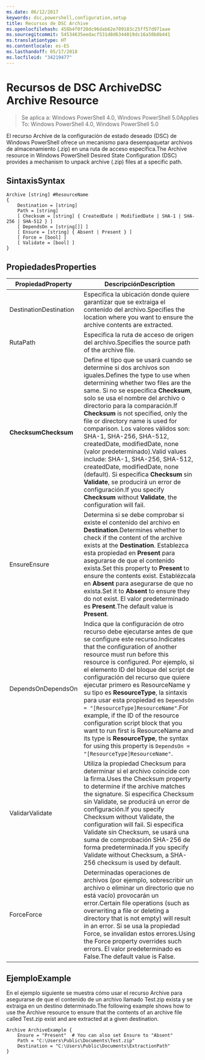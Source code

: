 ```yaml
---
ms.date: 06/12/2017
keywords: dsc,powershell,configuration,setup
title: Recursos de DSC Archive
ms.openlocfilehash: 458b4f0f20dc96dab62e709183c25ff57d971aae
ms.sourcegitcommit: 54534635eedacf531d8d6344019dc16a50b8b441
ms.translationtype: HT
ms.contentlocale: es-ES
ms.lasthandoff: 05/17/2018
ms.locfileid: "34219477"
---
```

# <a name="dsc-archive-resource"></a><span data-ttu-id="95898-103">Recursos de DSC Archive</span><span class="sxs-lookup"><span data-stu-id="95898-103">DSC Archive Resource</span></span>

> <span data-ttu-id="95898-104">Se aplica a: Windows PowerShell 4.0, Windows PowerShell 5.0</span><span class="sxs-lookup"><span data-stu-id="95898-104">Applies To: Windows PowerShell 4.0, Windows PowerShell 5.0</span></span>

<span data-ttu-id="95898-105">El recurso Archive de la configuración de estado deseado (DSC) de Windows PowerShell ofrece un mecanismo para desempaquetar archivos de almacenamiento (.zip) en una ruta de acceso específica.</span><span class="sxs-lookup"><span data-stu-id="95898-105">The Archive resource in Windows PowerShell Desired State Configuration (DSC) provides a mechanism to unpack archive (.zip) files at a specific path.</span></span>

## <a name="syntax"></a><span data-ttu-id="95898-106">Sintaxis</span><span class="sxs-lookup"><span data-stu-id="95898-106">Syntax</span></span>
```MOF
Archive [string] #ResourceName
{
    Destination = [string]
    Path = [string]
    [ Checksum = [string] { CreatedDate | ModifiedDate | SHA-1 | SHA-256 | SHA-512 } ]
    [ DependsOn = [string[]] ]
    [ Ensure = [string] { Absent | Present } ]
    [ Force = [bool] ]
    [ Validate = [bool] ]
}
```

## <a name="properties"></a><span data-ttu-id="95898-107">Propiedades</span><span class="sxs-lookup"><span data-stu-id="95898-107">Properties</span></span>

|  <span data-ttu-id="95898-108">Propiedad</span><span class="sxs-lookup"><span data-stu-id="95898-108">Property</span></span>  |  <span data-ttu-id="95898-109">Descripción</span><span class="sxs-lookup"><span data-stu-id="95898-109">Description</span></span>   |
|---|---|
| <span data-ttu-id="95898-110">Destination</span><span class="sxs-lookup"><span data-stu-id="95898-110">Destination</span></span>| <span data-ttu-id="95898-111">Especifica la ubicación donde quiere garantizar que se extraiga el contenido del archivo.</span><span class="sxs-lookup"><span data-stu-id="95898-111">Specifies the location where you want to ensure the archive contents are extracted.</span></span>|
| <span data-ttu-id="95898-112">Ruta</span><span class="sxs-lookup"><span data-stu-id="95898-112">Path</span></span>| <span data-ttu-id="95898-113">Especifica la ruta de acceso de origen del archivo.</span><span class="sxs-lookup"><span data-stu-id="95898-113">Specifies the source path of the archive file.</span></span>|
| <span data-ttu-id="95898-114">__Checksum__</span><span class="sxs-lookup"><span data-stu-id="95898-114">__Checksum__</span></span>| <span data-ttu-id="95898-115">Define el tipo que se usará cuando se determine si dos archivos son iguales.</span><span class="sxs-lookup"><span data-stu-id="95898-115">Defines the type to use when determining whether two files are the same.</span></span> <span data-ttu-id="95898-116">Si no se especifica __Checksum__, solo se usa el nombre del archivo o directorio para la comparación.</span><span class="sxs-lookup"><span data-stu-id="95898-116">If __Checksum__ is not specified, only the file or directory name is used for comparison.</span></span> <span data-ttu-id="95898-117">Los valores válidos son: SHA-1, SHA-256, SHA-512, createdDate, modifiedDate, none (valor predeterminado).</span><span class="sxs-lookup"><span data-stu-id="95898-117">Valid values include: SHA-1, SHA-256, SHA-512, createdDate, modifiedDate, none (default).</span></span> <span data-ttu-id="95898-118">Si especifica __Checksum__ sin __Validate__, se producirá un error de configuración.</span><span class="sxs-lookup"><span data-stu-id="95898-118">If you specify __Checksum__ without __Validate__, the configuration will fail.</span></span>|
| <span data-ttu-id="95898-119">Ensure</span><span class="sxs-lookup"><span data-stu-id="95898-119">Ensure</span></span>| <span data-ttu-id="95898-120">Determina si se debe comprobar si existe el contenido del archivo en __Destination__.</span><span class="sxs-lookup"><span data-stu-id="95898-120">Determines whether to check if the content of the archive exists at the __Destination__.</span></span> <span data-ttu-id="95898-121">Establezca esta propiedad en __Present__ para asegurarse de que el contenido exista.</span><span class="sxs-lookup"><span data-stu-id="95898-121">Set this property to __Present__ to ensure the contents exist.</span></span> <span data-ttu-id="95898-122">Establézcala en __Absent__ para asegurarse de que no exista.</span><span class="sxs-lookup"><span data-stu-id="95898-122">Set it to __Absent__ to ensure they do not exist.</span></span> <span data-ttu-id="95898-123">El valor predeterminado es __Present__.</span><span class="sxs-lookup"><span data-stu-id="95898-123">The default value is __Present__.</span></span>|
| <span data-ttu-id="95898-124">DependsOn</span><span class="sxs-lookup"><span data-stu-id="95898-124">DependsOn</span></span> | <span data-ttu-id="95898-125">Indica que la configuración de otro recurso debe ejecutarse antes de que se configure este recurso.</span><span class="sxs-lookup"><span data-stu-id="95898-125">Indicates that the configuration of another resource must run before this resource is configured.</span></span> <span data-ttu-id="95898-126">Por ejemplo, si el elemento ID del bloque del script de configuración del recurso que quiere ejecutar primero es ResourceName y su tipo es __ResourceType__, la sintaxis para usar esta propiedad es `DependsOn = "[ResourceType]ResourceName"`.</span><span class="sxs-lookup"><span data-stu-id="95898-126">For example, if the ID of the resource configuration script block that you want to run first is ResourceName and its type is __ResourceType__, the syntax for using this property is `DependsOn = "[ResourceType]ResourceName"`.</span></span>|
| <span data-ttu-id="95898-127">Validar</span><span class="sxs-lookup"><span data-stu-id="95898-127">Validate</span></span>| <span data-ttu-id="95898-128">Utiliza la propiedad Checksum para determinar si el archivo coincide con la firma.</span><span class="sxs-lookup"><span data-stu-id="95898-128">Uses the Checksum property to determine if the archive matches the signature.</span></span> <span data-ttu-id="95898-129">Si especifica Checksum sin Validate, se producirá un error de configuración.</span><span class="sxs-lookup"><span data-stu-id="95898-129">If you specify Checksum without Validate, the configuration will fail.</span></span> <span data-ttu-id="95898-130">Si especifica Validate sin Checksum, se usará una suma de comprobación SHA-256 de forma predeterminada.</span><span class="sxs-lookup"><span data-stu-id="95898-130">If you specify Validate without Checksum, a SHA-256 checksum is used by default.</span></span>|
| <span data-ttu-id="95898-131">Force</span><span class="sxs-lookup"><span data-stu-id="95898-131">Force</span></span>| <span data-ttu-id="95898-132">Determinadas operaciones de archivos (por ejemplo, sobrescribir un archivo o eliminar un directorio que no está vacío) provocarán un error.</span><span class="sxs-lookup"><span data-stu-id="95898-132">Certain file operations (such as overwriting a file or deleting a directory that is not empty) will result in an error.</span></span> <span data-ttu-id="95898-133">Si se usa la propiedad Force, se invalidan estos errores.</span><span class="sxs-lookup"><span data-stu-id="95898-133">Using the Force property overrides such errors.</span></span> <span data-ttu-id="95898-134">El valor predeterminado es False.</span><span class="sxs-lookup"><span data-stu-id="95898-134">The default value is False.</span></span>|

## <a name="example"></a><span data-ttu-id="95898-135">Ejemplo</span><span class="sxs-lookup"><span data-stu-id="95898-135">Example</span></span>

<span data-ttu-id="95898-136">En el ejemplo siguiente se muestra cómo usar el recurso Archive para asegurarse de que el contenido de un archivo llamado Test.zip exista y se extraiga en un destino determinado.</span><span class="sxs-lookup"><span data-stu-id="95898-136">The following example shows how to use the Archive resource to ensure that the contents of an archive file called Test.zip exist and are extracted at a given destination.</span></span>

```
Archive ArchiveExample {
    Ensure = "Present"  # You can also set Ensure to "Absent"
    Path = "C:\Users\Public\Documents\Test.zip"
    Destination = "C:\Users\Public\Documents\ExtractionPath"
}
```
